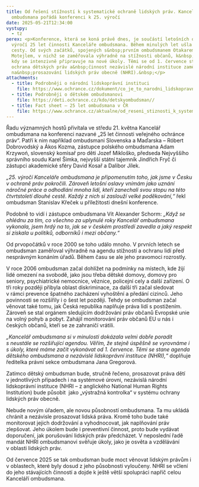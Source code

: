 ```yaml
---
title: Od řešení stížností k systematické ochraně lidských práv. Kancelář
  ombudsmana pořádá konferenci k 25. výročí
date: 2025-05-21T12:34:00
vystupy:
  - tz
perex: <p>Konference, která se koná právě dnes, je součástí letošních oslav
  výročí 25 let činnosti Kanceláře ombudsmana. Během minulých let ušla velký kus
  cesty. Od svých začátků, spojených s&nbsp;prvním ombudsmanem Otakarem
  Motejlem, v nichž se zaměřovala výhradně na stížnosti občanů, k&nbsp;dnešku,
  kdy se intenzivně připravuje na nové úkoly. Těmi se od 1. července stává
  ochrana dětských práv a&nbsp;činnost nezávislé národní instituce zaměřené
  na&nbsp;prosazování lidských práv obecně (NHRI).&nbsp;</p>
attachments:
  - title: Podrobněji o národní lidskoprávní instituci
    file: https://www.ochrance.cz/dokument/co_je_to_narodni_lidskopravni_instituce_a_proc_ji_v_cesku_potrebujeme/
  - title: Podrobněji o dětském ombudsmanovi
    file: https://deti.ochrance.cz/kdo/detskyombudsman//
  - title: Fact sheet – 25 let ombudsmana v ČR
    file: https://www.ochrance.cz/aktualne/od_reseni_stiznosti_k_systematicke_ochrane_lidskych_prav-_kancelar_ombudsmana_porada_konferenci_k_25-_vyroci/factsheet_do_tz.pdf
---
```

<p>Řadu významných hostů přivítala ve středu 21. května Kancelář ombudsmana na konferenci nazvané „25 let činnosti veřejného ochránce práv“. Patří k&nbsp;nim například ombudsmani Slovenska a Maďarska – Róbert Dobrovodský a Ákos Kozma, zástupce polského ombudsmana Adam Krzywoń, slovenský komisař pro děti Jozef Mikloško, předseda Nejvyššího správního soudu Karel Šimka, nejvyšší státní tajemník Jindřich Fryč či zástupci akademické sféry David Kosař a Dalibor Jílek.</p>
<p>
<i>„25. výročí Kanceláře ombudsmana je připomenutím toho, jak jsme v&nbsp;Česku v ochraně práv pokročili. Zároveň letošní oslavy vnímám jako uznání náročné práce a odhodlání mnoha lidí, kteří zanechali svou stopu na této čtvrtstoletí dlouhé cestě. Každý z&nbsp;nich si zaslouží velké poděkování,“</i> řekl ombudsman Stanislav Křeček u příležitosti dnešní konference.</p>
<p>Podobně to vidí i zástupce ombudsmana Vít Alexander Schorm: 
<i>„Když se ohlédnu za tím, co všechno za uplynulé roky Kancelář ombudsmana vykonala, jsem hrdý na to, jak se v&nbsp;českém prostředí zavedla a jaký respekt si získala u politiků, odborníků i mezi občany.“ &nbsp;</i></p>
<p>Od prvopočátků v&nbsp;roce 2000 se toho událo mnoho. V&nbsp;prvních letech se ombudsman zaměřoval výhradně na&nbsp;agendu stížností a ochranu lidí před nesprávným konáním&nbsp;úřadů. Během času se ale jeho pravomoci rozrostly.</p>
<p>V&nbsp;roce 2006 ombudsman začal dohlížet na podmínky na místech, kde žijí lidé omezení na svobodě, jako jsou třeba dětské domovy, domovy pro seniory, psychiatrické nemocnice, věznice, policejní cely a další zařízení. O tři roky později přibyla oblast diskriminace, za další tři začal sledovat v&nbsp;rámci prevence špatného zacházení vyhoštění a předání cizinců. Jeho povinnosti se rozšířily i o šest let později. Tehdy se ombudsman začal věnovat také tomu, jak Česká republika naplňuje práva lidí s&nbsp;postižením. Zároveň se stal orgánem sledujícím dodržování práv občanů Evropské unie na volný pohyb a pobyt. Zahájil monitorování práv občanů EU u nás i českých občanů, kteří se ze zahraničí vrátili. &nbsp;</p>
<p>
<i>„Kancelář ombudsmana si v&nbsp;minulosti dokázala velmi dobře poradit s&nbsp;neustále se rozšiřující agendou. Věřím, že stejně úspěšně se vyrovnáme i s&nbsp;úkoly, které máme začít vykonávat od 1.&nbsp;července. Těmi se stane agenda dětského ombudsmana a nezávislé lidskoprávní instituce (NHRI),“&nbsp;</i>doplňuje ředitelka právní sekce ombudsmana Jana Gregorová.&nbsp;</p>
<p>Zatímco dětský ombudsman bude, stručně řečeno, prosazovat práva dětí v&nbsp;jednotlivých případech i na systémové úrovni, nezávislá národní lidskoprávní instituce (NHRI – z&nbsp;anglického National Human Rights Institution) bude působit&nbsp;
<i> </i>jako „výstražná kontrolka“ v&nbsp;systému ochrany lidských práv obecně.&nbsp;</p>
<p>Nebude novým úřadem, ale novou působností ombudsmana. Ta mu ukládá chránit a nezávisle prosazovat lidská práva.&nbsp;Kromě toho bude také monitorovat jejich dodržování a vyhodnocovat, jak naplňování práv zlepšovat. Jeho úkolem bude i&nbsp;preventivní činnost, proto bude vydávat doporučení, jak porušování lidských práv předcházet. V&nbsp;neposlední řadě mandát NHRI ombudsmanovi svěřuje úkoly, jako je osvěta&nbsp;a vzdělávání v&nbsp;oblasti lidských práv.&nbsp;</p>
<p>Od července 2025 se tak ombudsman bude moct věnovat lidským právům i v&nbsp;oblastech, které byly dosud z&nbsp;jeho působnosti vyloučeny. NHRI se včlení do jeho stávajících činností a&nbsp;dojde k&nbsp;ještě větší spolupráci napříč celou Kanceláří ombudsmana.</p>
